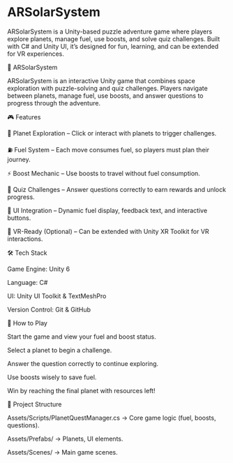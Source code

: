 # ARSolarSystem
ARSolarSystem is a Unity-based puzzle adventure game where players explore planets, manage fuel, use boosts, and solve quiz challenges. Built with C# and Unity UI, it’s designed for fun, learning, and can be extended for VR experiences.

🌌 ARSolarSystem

ARSolarSystem is an interactive Unity game that combines space exploration with puzzle-solving and quiz challenges. Players navigate between planets, manage fuel, use boosts, and answer questions to progress through the adventure.

🎮 Features

🚀 Planet Exploration – Click or interact with planets to trigger challenges.

⛽ Fuel System – Each move consumes fuel, so players must plan their journey.

⚡ Boost Mechanic – Use boosts to travel without fuel consumption.

🧩 Quiz Challenges – Answer questions correctly to earn rewards and unlock progress.

🎨 UI Integration – Dynamic fuel display, feedback text, and interactive buttons.

🥽 VR-Ready (Optional) – Can be extended with Unity XR Toolkit for VR interactions.

🛠️ Tech Stack

Game Engine: Unity 6

Language: C#

UI: Unity UI Toolkit & TextMeshPro

Version Control: Git & GitHub

🚀 How to Play

Start the game and view your fuel and boost status.

Select a planet to begin a challenge.

Answer the question correctly to continue exploring.

Use boosts wisely to save fuel.

Win by reaching the final planet with resources left!

📂 Project Structure

Assets/Scripts/PlanetQuestManager.cs → Core game logic (fuel, boosts, questions).

Assets/Prefabs/ → Planets, UI elements.

Assets/Scenes/ → Main game scenes.

